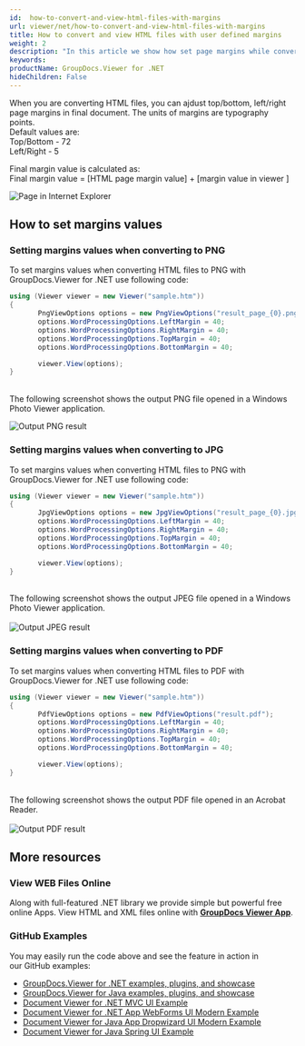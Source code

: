 ```yaml
---
id:  how-to-convert-and-view-html-files-with-margins
url: viewer/net/how-to-convert-and-view-html-files-with-margins
title: How to convert and view HTML files with user defined margins
weight: 2
description: "In this article we show how set page margins while converting and viewing HTML files with GroupDocs.Viewer within your .NET applications."
keywords: 
productName: GroupDocs.Viewer for .NET
hideChildren: False
---
```

When you are converting HTML files, you can ajdust top/bottom, left/right page margins in final document.
The units of margins are typography points.\
Default values are:\
Top/Bottom - 72\
Left/Right - 5

Final margin value is calculated as:\
Final margin value = [HTML page margin value] + [margin value in viewer ]

![Page in Internet Explorer](viewer/net/images/how-to-convert-and-view-html-files-with-margins/page-in-explorer.jpg)

## How to set margins values

### Setting margins values when converting to PNG

To set margins values when converting HTML files to PNG with GroupDocs.Viewer for .NET use following code:

```csharp
using (Viewer viewer = new Viewer("sample.htm"))
{
       PngViewOptions options = new PngViewOptions("result_page_{0}.png");
       options.WordProcessingOptions.LeftMargin = 40;
       options.WordProcessingOptions.RightMargin = 40;
       options.WordProcessingOptions.TopMargin = 40;
       options.WordProcessingOptions.BottomMargin = 40;

       viewer.View(options);
}
```

\
The following screenshot shows the output PNG file opened in a Windows Photo Viewer application.

![Output PNG result](viewer/net/images/how-to-convert-and-view-html-files-with-margins/png-result.jpg)

### Setting margins values when converting to JPG

To set margins values when converting HTML files to PNG with GroupDocs.Viewer for .NET use following code:

```csharp
using (Viewer viewer = new Viewer("sample.htm"))
{
       JpgViewOptions options = new JpgViewOptions("result_page_{0}.jpg");
       options.WordProcessingOptions.LeftMargin = 40;
       options.WordProcessingOptions.RightMargin = 40;
       options.WordProcessingOptions.TopMargin = 40;
       options.WordProcessingOptions.BottomMargin = 40;

       viewer.View(options);
}
```

\
The following screenshot shows the output JPEG file opened in a Windows Photo Viewer application.\
\
![Output JPEG result](viewer/net/images/how-to-convert-and-view-html-files-with-margins/jpg-result.jpg)

### Setting margins values when converting to PDF

To set margins values when converting HTML files to PDF with GroupDocs.Viewer for .NET use following code:

```csharp
using (Viewer viewer = new Viewer("sample.htm"))
{
       PdfViewOptions options = new PdfViewOptions("result.pdf");
       options.WordProcessingOptions.LeftMargin = 40;
       options.WordProcessingOptions.RightMargin = 40;
       options.WordProcessingOptions.TopMargin = 40;
       options.WordProcessingOptions.BottomMargin = 40;

       viewer.View(options);
}
```

\
The following screenshot shows the output PDF file opened in an Acrobat Reader.\
\
![Output PDF result](viewer/net/images/how-to-convert-and-view-html-files-with-margins/pdf-result.jpg)

## More resources

### View WEB Files Online

Along with full-featured .NET library we provide simple but powerful free online Apps.
View HTML and XML files online with **[GroupDocs Viewer App](https://products.groupdocs.app/viewer/web)**.

### GitHub Examples

You may easily run the code above and see the feature in action in our GitHub examples:

* [GroupDocs.Viewer for .NET examples, plugins, and showcase](https://github.com/groupdocs-viewer/GroupDocs.Viewer-for-.NET)
* [GroupDocs.Viewer for Java examples, plugins, and showcase](https://github.com/groupdocs-viewer/GroupDocs.Viewer-for-Java)
* [Document Viewer for .NET MVC UI Example](https://github.com/groupdocs-viewer/GroupDocs.Viewer-for-.NET-MVC)
* [Document Viewer for .NET App WebForms UI Modern Example](https://github.com/groupdocs-viewer/GroupDocs.Viewer-for-.NET-WebForms)
* [Document Viewer for Java App Dropwizard UI Modern Example](https://github.com/groupdocs-viewer/GroupDocs.Viewer-for-Java-Dropwizard)
* [Document Viewer for Java Spring UI Example](https://github.com/groupdocs-viewer/GroupDocs.Viewer-for-Java-Spring)
